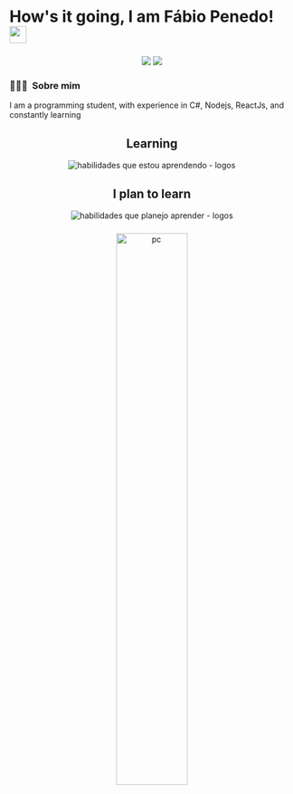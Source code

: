 # How's it going, I am Fábio Penedo! <img src="./imagens/wave.gif" width="30px">

###

<p align="center">   
	<a href="mailto:fabiopenedo21@gmail.com" target="_blank"><img src="https://img.shields.io/badge/-Email-0D1117?style=for-the-badge&logo=gmail&logoColor=0078D4"></a>
	<a href="https://www.linkedin.com/in/FabioPenedo/" target="_blank"><img src="https://img.shields.io/badge/-LinkedIn-0D1117?style=for-the-badge&logo=linkedin&logoColor=0078D4"></a>
</p>

###

### 👨🏻‍💻 &nbsp;Sobre mim

I am a programming student, with experience in C#, Nodejs, ReactJs, and constantly learning

###

<div align="center">
	<h2> <strong> Learning </strong></h2>
	<img src="https://skillicons.dev/icons?i=cs,dotnet,nodejs,express,react,js,ts,git,mongo,mysql,postgres,html,css" alt="habilidades que estou aprendendo - logos"> <br> 
	<h2> <strong> I plan to learn </strong></h2>
	<img src="https://skillicons.dev/icons?i=angular,docker,kotlin,bootstrap,firebase,electron" alt="habilidades que planejo aprender - logos">
</div>

###

<!--

### Projetos Destacados

1. [Nome do Projeto 1](link-do-projeto-1)
   - Breve descrição ou lista de tecnologias utilizadas.
   - ![Imagem do Projeto 1](caminho/para/imagem-1.png)

2. [Nome do Projeto 2](link-do-projeto-2)
   - Breve descrição ou lista de tecnologias utilizadas.
   - ![Imagem do Projeto 2](caminho/para/imagem-2.gif) 
-->

<div align="center">
<img src="https://user-images.githubusercontent.com/82732587/146111649-7a090244-74e2-47ef-8e28-7d768f9a87f0.png" width="50%" alt="pc" align="middle"/>
<br><br>
</div>
 
 


<!--
**FabioPenedo/FabioPenedo** is a ✨ _special_ ✨ repository because its `README.md` (this file) appears on your GitHub profile.

Here are some ideas to get you started:

- 🔭 I’m currently working on ...
- 🌱 I’m currently learning ...
- 👯 I’m looking to collaborate on ...
- 🤔 I’m looking for help with ...
- 💬 Ask me about ...
- 📫 How to reach me: ...
- 😄 Pronouns: ...
- ⚡ Fun fact: ...
-->
